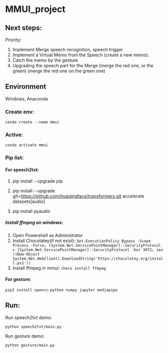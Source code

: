 # MMUI_project

## Next steps:

Priority:
1) Implement Merge speech recognition, speech trigger.
2) Implement a Virtual Memo from the Speech (create a new memo).
3) Catch the memo by the gesture 
4) Upgrading the speech part for the Merge (merge the red one, or the green) (merge the red one on the green one)

## Environment

Windows, Anaconda

### Create env:

`conda create --name mmui`

### Active:

`conda activate mmui`

### Pip list:

#### For speech2txt:

1. pip install --upgrade pip

2. pip install --upgrade git+https://github.com/huggingface/transformers.git accelerate datasets[audio]

3. pip install pyaudio

##### Install ffmpeg on windows:

1. Open Powershell as Administrator
2. Install Chocolatey(if not exist):
`Set-ExecutionPolicy Bypass -Scope Process -Force; [System.Net.ServicePointManager]::SecurityProtocol = [System.Net.ServicePointManager]::SecurityProtocol -bor 3072; iex ((New-Object System.Net.WebClient).DownloadString('https://chocolatey.org/install.ps1'))`
3. Install ffmpeg in mmui:
`choco install ffmpeg`

#### For gesture:

`pip3 install opencv-python numpy jupyter mediapipe`

## Run:

Run speech2txt demo:

`python speech2txt/main.py`

Run gesture demo:

`python gesture/main.py`